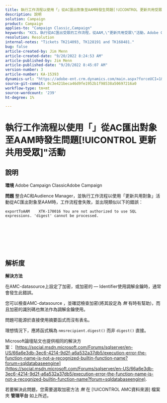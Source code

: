 ```yaml
---
title: 執行工作流程以使用「」從AC匯出對象至AAM時發生問題[!UICONTROL 更新共用受眾]"活動
description: 說明
solution: Campaign
product: Campaign
applies-to: "Campaign Classic,Campaign"
keywords: "KCS，執行從AC匯出受眾的工作流程，從AAM,\"更新共用受眾\"活動，Adobe Campaign Classic,Adobe Campaign"
resolution: Resolution
internal-notes: "Tickets TK214093, TK128191 and TK168481."
bug: false
article-created-by: Jim Menn
article-created-date: "9/20/2022 8:24:53 AM"
article-published-by: Jim Menn
article-published-date: "9/20/2022 8:45:07 AM"
version-number: 3
article-number: KA-15393
dynamics-url: "https://adobe-ent.crm.dynamics.com/main.aspx?forceUCI=1&pagetype=entityrecord&etn=knowledgearticle&id=e791d9af-bd38-ed11-9db1-0022480866ad"
source-git-commit: 0c3e421beca46d9fe1952b1f98538a50697216a0
workflow-type: tm+mt
source-wordcount: '239'
ht-degree: 1%

---
```


# 執行工作流程以使用「」從AC匯出對象至AAM時發生問題[!UICONTROL 更新共用受眾]&quot;活動

## 說明


<b>環境</b>
Adobe Campaign ClassicAdobe Campaign

<b>問題</b>
整合AC和Audience Manager，並執行工作流程以使用「更新共用對象」活動從AC匯出對象至AAM時，工作流程會失敗，並出現類似以下的錯誤：


```
exportToAAM    XTK-170016 You are not authorized to use SQL expressions. 'digest' cannot be processed.
```

<br><br> <br><br> <br>

## 解析度


<b>解決方法</b>

在AMC-datasource上設定了加密，或加密的 — Identifier使用調解金鑰時，通常會發生此錯誤。


您可以檢查AMC-datasource ，並確認檢查加密(將其設定為 *無* 有時有幫助)，而且加密的識別碼也無法作為調解金鑰使用。


問題可能源於直接使用摘要函式而沒有表名。

理想情況下，應將函式稱為 `nmsrecipient.digest()` 而非 `digest()` 直接。


Microsoft論壇貼文也提供相同的解決方案： [https://social.msdn.microsoft.com/Forums/sqlserver/en-US/66a6e3db-3ec6-4214-9d2f-a6a532a37db5/execution-error-the-function-name-is-not-a-recognized-builtin-function-name?forum=sqldatabaseengine](https://social.msdn.microsoft.com/Forums/sqlserver/en-US/66a6e3db-3ec6-4214-9d2f-a6a532a37db5/execution-error-the-function-name-is-not-a-recognized-builtin-function-name?forum=sqldatabaseengine).


若要解決此問題，您需要選取加密方法 *無* 在 [!UICONTROL AMC資料來源] 檔案夾 <b>管理</b><b>平台</b> 如上所述。
